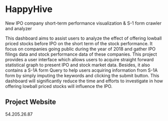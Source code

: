 # HappyHive
New IPO company short-term performance visualization &amp; S-1 form crawler and analyzer

This dashboard aims to assist users to analyze the effect of offering lowball priced stocks before IPO on the short term of the stock performance. 
It focus on companies going public during the year of 2018 and gather IPO filings data and stock performance data of these companies. 
This project provides a user interface which allows users to acquire straight forward statistical graph to present IPO and stock market data. 
Besides, it also contains a S-1A form Query to help users acquiring information from S-1A form by simply imputing the keywords and clicking the submit button. 
This dashboard will significantly reduce the time and efforts to investigate in how offering lowball priced stocks will influence the IPO.

## Project Website
54.205.26.87
